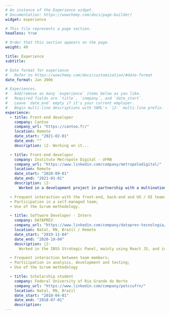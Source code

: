 ```yaml
---
# An instance of the Experience widget.
# Documentation: https://wowchemy.com/docs/page-builder/
widget: experience

# This file represents a page section.
headless: true

# Order that this section appears on the page.
weight: 40

title: Experience
subtitle:

# Date format for experience
#   Refer to https://wowchemy.com/docs/customization/#date-format
date_format: Jan 2006

# Experiences.
#   Add/remove as many `experience` items below as you like.
#   Required fields are `title`, `company`, and `date_start`.
#   Leave `date_end` empty if it's your current employer.
#   Begin multi-line descriptions with YAML's `|2-` multi-line prefix.
experience:
  - title: Front-end developer
    company: Cantoo
    company_url: "https://cantoo.fr/"
    location: Remote
    date_start: "2021-02-01"
    date_end: ""
    description: |2- Working on it...

  - title: Front-end developer
    company: Instituto Metrópole Digital - UFRN
    company_url: "https://www.linkedin.com/company/metropoledigital/"
    location: Remote
    date_start: "2020-09-01"
    date_end: "2021-01-01"
    description: |2-
      Worked in a development project in partnership with a multinational company in the hardware and electronics industry, developing a web application focused on the analysis and visualization of wholesale and retail data. Some technologies and libraries used: React JS, TypeScript, Material-UI, Styled Components, etc.

  - Frequent interaction with the front-end, back-end and UX / UI teams; - Participation in planning, analysis, development and testing;
  - Participation in a self-managed team;
  - Use of the Scrum methodology.

  - title: Software Developer - Intern
    company: DATAPREV
    company_url: "https://www.linkedin.com/company/dataprev-tecnologia/"
    location: Natal, RN, Brazil / Remote
    date_start: "2019-11-04"
    date_end: "2020-10-04"
    description: |2-
      Worked in the INSS Strategic Panel, mainly using React JS, and in the migration of a desktop application to a web application using Java, Spring Boot, JPA, Hibernate, React JS, etc.

  - Frequent interaction between team members;
  - Participation in analysis, development and testing;
  - Use of the Scrum methodology

  - title: Scholarship student
    company: Federal University of Rio Grande do Norte
    company_url: "https://www.linkedin.com/company/petccufrn/"
    location: Natal, RN, Brazil
    date_start: "2018-04-01"
    date_end: "2018-07-01"
    description:
---
```

